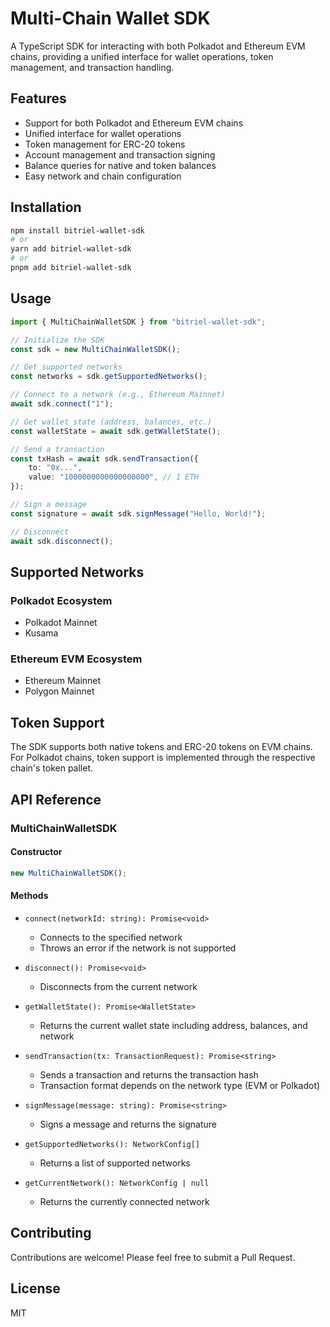 # Multi-Chain Wallet SDK

A TypeScript SDK for interacting with both Polkadot and Ethereum EVM chains, providing a unified interface for wallet operations, token management, and transaction handling.

## Features

-   Support for both Polkadot and Ethereum EVM chains
-   Unified interface for wallet operations
-   Token management for ERC-20 tokens
-   Account management and transaction signing
-   Balance queries for native and token balances
-   Easy network and chain configuration

## Installation

```bash
npm install bitriel-wallet-sdk
# or
yarn add bitriel-wallet-sdk
# or
pnpm add bitriel-wallet-sdk
```

## Usage

```typescript
import { MultiChainWalletSDK } from "bitriel-wallet-sdk";

// Initialize the SDK
const sdk = new MultiChainWalletSDK();

// Get supported networks
const networks = sdk.getSupportedNetworks();

// Connect to a network (e.g., Ethereum Mainnet)
await sdk.connect("1");

// Get wallet state (address, balances, etc.)
const walletState = await sdk.getWalletState();

// Send a transaction
const txHash = await sdk.sendTransaction({
    to: "0x...",
    value: "1000000000000000000", // 1 ETH
});

// Sign a message
const signature = await sdk.signMessage("Hello, World!");

// Disconnect
await sdk.disconnect();
```

## Supported Networks

### Polkadot Ecosystem

-   Polkadot Mainnet
-   Kusama

### Ethereum EVM Ecosystem

-   Ethereum Mainnet
-   Polygon Mainnet

## Token Support

The SDK supports both native tokens and ERC-20 tokens on EVM chains. For Polkadot chains, token support is implemented through the respective chain's token pallet.

## API Reference

### MultiChainWalletSDK

#### Constructor

```typescript
new MultiChainWalletSDK();
```

#### Methods

-   `connect(networkId: string): Promise<void>`

    -   Connects to the specified network
    -   Throws an error if the network is not supported

-   `disconnect(): Promise<void>`

    -   Disconnects from the current network

-   `getWalletState(): Promise<WalletState>`

    -   Returns the current wallet state including address, balances, and network

-   `sendTransaction(tx: TransactionRequest): Promise<string>`

    -   Sends a transaction and returns the transaction hash
    -   Transaction format depends on the network type (EVM or Polkadot)

-   `signMessage(message: string): Promise<string>`

    -   Signs a message and returns the signature

-   `getSupportedNetworks(): NetworkConfig[]`

    -   Returns a list of supported networks

-   `getCurrentNetwork(): NetworkConfig | null`
    -   Returns the currently connected network

## Contributing

Contributions are welcome! Please feel free to submit a Pull Request.

## License

MIT
